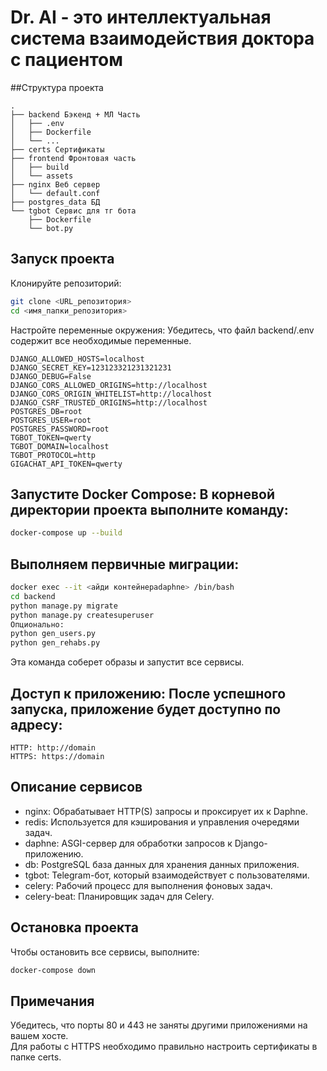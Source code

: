 # Dr. AI - это интеллектуальная система взаимодействия доктора с пациентом

##Структура проекта
```
.
├── backend Бэкенд + МЛ Часть
│   ├── .env
│   ├── Dockerfile
│   └── ...
├── certs Сертификаты
├── frontend Фронтовая часть
│   ├── build
│   └── assets
├── nginx Веб сервер
│   └── default.conf
├── postgres_data БД
└── tgbot Сервис для тг бота
    ├── Dockerfile
    └── bot.py
```
## Запуск проекта
Клонируйте репозиторий:
```bash
git clone <URL_репозитория>
cd <имя_папки_репозитория>
```

Настройте переменные окружения: Убедитесь, что файл backend/.env содержит все необходимые переменные.
```
DJANGO_ALLOWED_HOSTS=localhost
DJANGO_SECRET_KEY=123123321231321231
DJANGO_DEBUG=False
DJANGO_CORS_ALLOWED_ORIGINS=http://localhost
DJANGO_CORS_ORIGIN_WHITELIST=http://localhost
DJANGO_CSRF_TRUSTED_ORIGINS=http://localhost
POSTGRES_DB=root
POSTGRES_USER=root
POSTGRES_PASSWORD=root
TGBOT_TOKEN=qwerty
TGBOT_DOMAIN=localhost
TGBOT_PROTOCOL=http
GIGACHAT_API_TOKEN=qwerty
```

## Запустите Docker Compose: В корневой директории проекта выполните команду:
```bash
docker-compose up --build
```
## Выполняем первичные миграции:
```bash
docker exec --it <айди контейнераdaphne> /bin/bash
cd backend
python manage.py migrate
python manage.py createsuperuser
Опционально:
python gen_users.py
python gen_rehabs.py
```

Эта команда соберет образы и запустит все сервисы.

## Доступ к приложению: После успешного запуска,  приложение будет доступно по адресу:
```
HTTP: http://domain
HTTPS: https://domain
```

## Описание сервисов
- nginx: Обрабатывает HTTP(S) запросы и проксирует их к Daphne.
- redis: Используется для кэширования и управления очередями задач.
- daphne: ASGI-сервер для обработки запросов к Django-приложению.
- db: PostgreSQL база данных для хранения данных приложения.
- tgbot: Telegram-бот, который взаимодействует с пользователями.
- celery: Рабочий процесс для выполнения фоновых задач.
- celery-beat: Планировщик задач для Celery.

## Остановка проекта

Чтобы остановить все сервисы, выполните:

```bash
docker-compose down
```

## Примечания
Убедитесь, что порты 80 и 443 не заняты другими приложениями на вашем хосте.    
Для работы с HTTPS необходимо правильно настроить сертификаты в папке certs.    